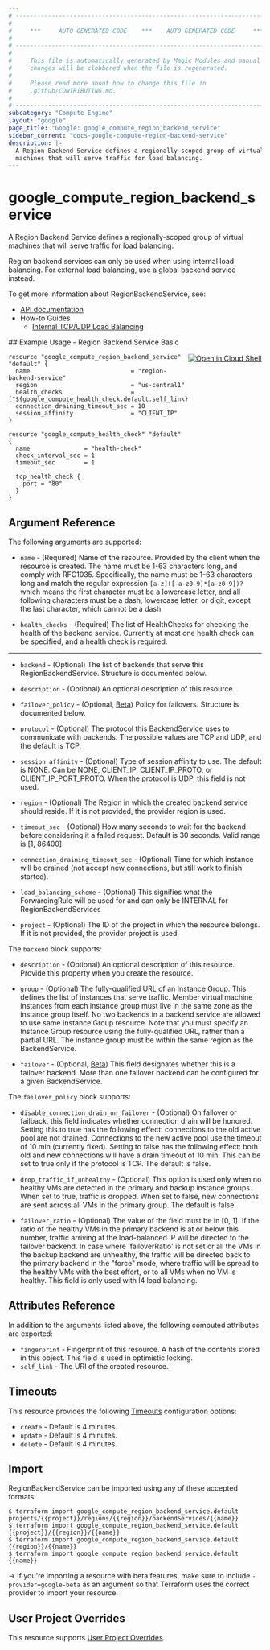 ```yaml
---
# ----------------------------------------------------------------------------
#
#     ***     AUTO GENERATED CODE    ***    AUTO GENERATED CODE     ***
#
# ----------------------------------------------------------------------------
#
#     This file is automatically generated by Magic Modules and manual
#     changes will be clobbered when the file is regenerated.
#
#     Please read more about how to change this file in
#     .github/CONTRIBUTING.md.
#
# ----------------------------------------------------------------------------
subcategory: "Compute Engine"
layout: "google"
page_title: "Google: google_compute_region_backend_service"
sidebar_current: "docs-google-compute-region-backend-service"
description: |-
  A Region Backend Service defines a regionally-scoped group of virtual
  machines that will serve traffic for load balancing.
---
```


# google\_compute\_region\_backend\_service

A Region Backend Service defines a regionally-scoped group of virtual
machines that will serve traffic for load balancing.

Region backend services can only be used when using internal load balancing.
For external load balancing, use a global backend service instead.


To get more information about RegionBackendService, see:

* [API documentation](https://cloud.google.com/compute/docs/reference/latest/regionBackendServices)
* How-to Guides
    * [Internal TCP/UDP Load Balancing](https://cloud.google.com/compute/docs/load-balancing/internal/)

<div class = "oics-button" style="float: right; margin: 0 0 -15px">
  <a href="https://console.cloud.google.com/cloudshell/open?cloudshell_git_repo=https%3A%2F%2Fgithub.com%2Fterraform-google-modules%2Fdocs-examples.git&cloudshell_working_dir=region_backend_service_basic&cloudshell_image=gcr.io%2Fgraphite-cloud-shell-images%2Fterraform%3Alatest&open_in_editor=main.tf&cloudshell_print=.%2Fmotd&cloudshell_tutorial=.%2Ftutorial.md" target="_blank">
    <img alt="Open in Cloud Shell" src="//gstatic.com/cloudssh/images/open-btn.svg" style="max-height: 44px; margin: 32px auto; max-width: 100%;">
  </a>
</div>
## Example Usage - Region Backend Service Basic


```hcl
resource "google_compute_region_backend_service" "default" {
  name                            = "region-backend-service"
  region                          = "us-central1"
  health_checks                   = ["${google_compute_health_check.default.self_link}"]
  connection_draining_timeout_sec = 10
  session_affinity                = "CLIENT_IP"
}

resource "google_compute_health_check" "default" {
  name               = "health-check"
  check_interval_sec = 1
  timeout_sec        = 1

  tcp_health_check {
    port = "80"
  }
}
```

## Argument Reference

The following arguments are supported:


* `name` -
  (Required)
  Name of the resource. Provided by the client when the resource is
  created. The name must be 1-63 characters long, and comply with
  RFC1035. Specifically, the name must be 1-63 characters long and match
  the regular expression `[a-z]([-a-z0-9]*[a-z0-9])?` which means the
  first character must be a lowercase letter, and all following
  characters must be a dash, lowercase letter, or digit, except the last
  character, which cannot be a dash.

* `health_checks` -
  (Required)
  The list of HealthChecks for checking the health of the backend service.
  Currently at most one health check can be specified, and a health check
  is required.


- - -


* `backend` -
  (Optional)
  The list of backends that serve this RegionBackendService.  Structure is documented below.

* `description` -
  (Optional)
  An optional description of this resource.

* `failover_policy` -
  (Optional, [Beta](https://terraform.io/docs/providers/google/provider_versions.html))
  Policy for failovers.  Structure is documented below.

* `protocol` -
  (Optional)
  The protocol this BackendService uses to communicate with backends.
  The possible values are TCP and UDP, and the default is TCP.

* `session_affinity` -
  (Optional)
  Type of session affinity to use. The default is NONE.
  Can be NONE, CLIENT_IP, CLIENT_IP_PROTO, or CLIENT_IP_PORT_PROTO.
  When the protocol is UDP, this field is not used.

* `region` -
  (Optional)
  The Region in which the created backend service should reside.
  If it is not provided, the provider region is used.

* `timeout_sec` -
  (Optional)
  How many seconds to wait for the backend before considering it a
  failed request. Default is 30 seconds. Valid range is [1, 86400].

* `connection_draining_timeout_sec` -
  (Optional)
  Time for which instance will be drained (not accept new
  connections, but still work to finish started).

* `load_balancing_scheme` -
  (Optional)
  This signifies what the ForwardingRule will be used for and can only
  be INTERNAL for RegionBackendServices

* `project` - (Optional) The ID of the project in which the resource belongs.
    If it is not provided, the provider project is used.


The `backend` block supports:

* `description` -
  (Optional)
  An optional description of this resource.
  Provide this property when you create the resource.

* `group` -
  (Optional)
  The fully-qualified URL of an Instance Group. This defines the list
  of instances that serve traffic. Member virtual machine
  instances from each instance group must live in the same zone as
  the instance group itself. No two backends in a backend service
  are allowed to use same Instance Group resource.
  Note that you must specify an Instance Group
  resource using the fully-qualified URL, rather than a
  partial URL.
  The instance group must be within the same region as the BackendService.

* `failover` -
  (Optional, [Beta](https://terraform.io/docs/providers/google/provider_versions.html))
  This field designates whether this is a failover backend. More
  than one failover backend can be configured for a given BackendService.

The `failover_policy` block supports:

* `disable_connection_drain_on_failover` -
  (Optional)
  On failover or failback, this field indicates whether connection drain
  will be honored. Setting this to true has the following effect: connections
  to the old active pool are not drained. Connections to the new active pool
  use the timeout of 10 min (currently fixed). Setting to false has the
  following effect: both old and new connections will have a drain timeout
  of 10 min.
  This can be set to true only if the protocol is TCP.
  The default is false.

* `drop_traffic_if_unhealthy` -
  (Optional)
  This option is used only when no healthy VMs are detected in the primary
  and backup instance groups. When set to true, traffic is dropped. When
  set to false, new connections are sent across all VMs in the primary group.
  The default is false.

* `failover_ratio` -
  (Optional)
  The value of the field must be in [0, 1]. If the ratio of the healthy
  VMs in the primary backend is at or below this number, traffic arriving
  at the load-balanced IP will be directed to the failover backend.
  In case where 'failoverRatio' is not set or all the VMs in the backup
  backend are unhealthy, the traffic will be directed back to the primary
  backend in the "force" mode, where traffic will be spread to the healthy
  VMs with the best effort, or to all VMs when no VM is healthy.
  This field is only used with l4 load balancing.

## Attributes Reference

In addition to the arguments listed above, the following computed attributes are exported:


* `fingerprint` -
  Fingerprint of this resource. A hash of the contents stored in this
  object. This field is used in optimistic locking.
* `self_link` - The URI of the created resource.


## Timeouts

This resource provides the following
[Timeouts](/docs/configuration/resources.html#timeouts) configuration options:

- `create` - Default is 4 minutes.
- `update` - Default is 4 minutes.
- `delete` - Default is 4 minutes.

## Import

RegionBackendService can be imported using any of these accepted formats:

```
$ terraform import google_compute_region_backend_service.default projects/{{project}}/regions/{{region}}/backendServices/{{name}}
$ terraform import google_compute_region_backend_service.default {{project}}/{{region}}/{{name}}
$ terraform import google_compute_region_backend_service.default {{region}}/{{name}}
$ terraform import google_compute_region_backend_service.default {{name}}
```

-> If you're importing a resource with beta features, make sure to include `-provider=google-beta`
as an argument so that Terraform uses the correct provider to import your resource.

## User Project Overrides

This resource supports [User Project Overrides](https://www.terraform.io/docs/providers/google/provider_reference.html#user_project_override).

